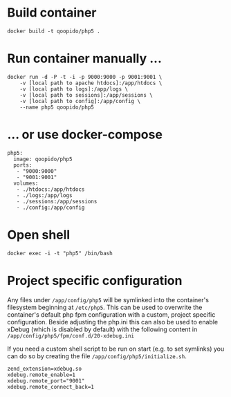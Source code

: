 # Build container #
```
docker build -t qoopido/php5 .
```

# Run container manually ... #
```
docker run -d -P -t -i -p 9000:9000 -p 9001:9001 \
	-v [local path to apache htdocs]:/app/htdocs \
	-v [local path to logs]:/app/logs \
	-v [local path to sessions]:/app/sessions \
	-v [local path to config]:/app/config \
	--name php5 qoopido/php5
```

# ... or use docker-compose #
```
php5:
  image: qoopido/php5
  ports:
   - "9000:9000"
   - "9001:9001"
  volumes:
   - ./htdocs:/app/htdocs
   - ./logs:/app/logs
   - ./sessions:/app/sessions
   - ./config:/app/config
```

# Open shell #
```
docker exec -i -t "php5" /bin/bash
```

# Project specific configuration #
Any files under ```/app/config/php5``` will be symlinked into the container's filesystem beginning at ```/etc/php5```. This can be used to overwrite the container's default php fpm configuration with a custom, project specific configuration. Beside adjusting the php.ini this can also be used to enable xDebug (which is disabled by default) with the following content in ```/app/config/php5/fpm/conf.d/20-xdebug.ini```

If you need a custom shell script to be run on start (e.g. to set symlinks) you can do so by creating the file ```/app/config/php5/initialize.sh```.

```
zend_extension=xdebug.so
xdebug.remote_enable=1
xdebug.remote_port="9001"
xdebug.remote_connect_back=1
```